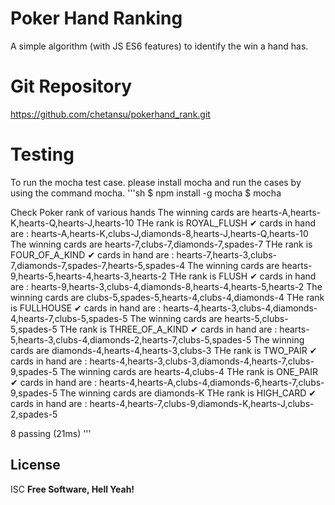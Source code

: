 # Poker Hand Ranking
A simple algorithm (with JS ES6 features) to identify the win a hand has.

# Git Repository
https://github.com/chetansu/pokerhand_rank.git

# Testing
To run the mocha test case. please install mocha and run the cases by using the command mocha.
'''sh
$ npm install -g mocha
$ mocha

Check Poker rank of various hands
The winning cards are hearts-A,hearts-K,hearts-Q,hearts-J,hearts-10
THe rank is ROYAL_FLUSH
    ✔ cards in hand are : hearts-A,hearts-K,clubs-J,diamonds-8,hearts-J,hearts-Q,hearts-10
The winning cards are hearts-7,clubs-7,diamonds-7,spades-7
THe rank is FOUR_OF_A_KIND
    ✔ cards in hand are : hearts-7,hearts-3,clubs-7,diamonds-7,spades-7,hearts-5,spades-4
The winning cards are hearts-9,hearts-5,hearts-4,hearts-3,hearts-2
THe rank is FLUSH
    ✔ cards in hand are : hearts-9,hearts-3,clubs-4,diamonds-8,hearts-4,hearts-5,hearts-2
The winning cards are clubs-5,spades-5,hearts-4,clubs-4,diamonds-4
THe rank is FULLHOUSE
    ✔ cards in hand are : hearts-4,hearts-3,clubs-4,diamonds-4,hearts-7,clubs-5,spades-5
The winning cards are hearts-5,clubs-5,spades-5
THe rank is THREE_OF_A_KIND
    ✔ cards in hand are : hearts-5,hearts-3,clubs-4,diamonds-2,hearts-7,clubs-5,spades-5
The winning cards are diamonds-4,hearts-4,hearts-3,clubs-3
THe rank is TWO_PAIR
    ✔ cards in hand are : hearts-4,hearts-3,clubs-3,diamonds-4,hearts-7,clubs-9,spades-5
The winning cards are hearts-4,clubs-4
THe rank is ONE_PAIR
    ✔ cards in hand are : hearts-4,hearts-A,clubs-4,diamonds-6,hearts-7,clubs-9,spades-5
The winning cards are diamonds-K
THe rank is HIGH_CARD
    ✔ cards in hand are : hearts-4,hearts-7,clubs-9,diamonds-K,hearts-J,clubs-2,spades-5


  8 passing (21ms)
'''

License
----
ISC
**Free Software, Hell Yeah!**
